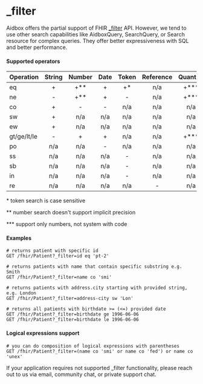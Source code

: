 # \_filter

Aidbox offers the partial support of FHIR [\_filter](https://www.hl7.org/fhir/search\_filter.html) API. However, we tend to use other search capabilities like AidboxQuery, SearchQuery, or Search resource for complex queries. They offer better expressiveness with SQL and better performance.

#### Supported operators

| Operation   | String | Number | Date | Token | Reference | Quantity |
| ----------- | :----: | :----: | :--: | :---: | :-------: | :------: |
| eq          |    +   |  +\*\* |   +  |  +\*  |    n/a    |  +\*\*\* |
| ne          |    -   |  +\*\* |   +  |   -   |    n/a    |  +\*\*\* |
| co          |    +   |    -   |   -  |  n/a  |    n/a    |    n/a   |
| sw          |    +   |   n/a  |  n/a |  n/a  |    n/a    |    n/a   |
| ew          |    +   |   n/a  |  n/a |  n/a  |    n/a    |    n/a   |
| gt/ge/lt/le |    -   |    +   |   +  |  n/a  |    n/a    |  +\*\*\* |
| po          |   n/a  |   n/a  |   -  |  n/a  |    n/a    |    n/a   |
| ss          |   n/a  |   n/a  |  n/a |   -   |    n/a    |    n/a   |
| sb          |   n/a  |   n/a  |  n/a |   -   |    n/a    |    n/a   |
| in          |   n/a  |   n/a  |  n/a |   -   |    n/a    |    n/a   |
| re          |   n/a  |   n/a  |  n/a |  n/a  |     -     |    n/a   |

\* token search is case sensitive

\*\* number search doesn't support implicit precision

\*\*\* support only numbers, not system with code

#### Examples

```
# returns patient with specific id
GET /fhir/Patient?_filter=id eq 'pt-2'

# returns patients with name that contain specific substring e.g. Smith
GET /fhir/Patient?_filter=name co 'smi'

# returns patients with address.city starting with provided string, e.g. London
GET /fhir/Patient?_filter=address-city sw 'Lon'

# returns all patients with birthdate >= (<=) provided date
GET /fhir/Patient?_filter=birthdate ge 1996-06-06
GET /fhir/Patient?_filter=birthdate le 1996-06-06
```

#### Logical expressions support

```
# you can do composition of logical expressions with parentheses
GET /fhir/Patient?_filter=(name co 'smi' or name co 'fed') or name co 'unex'
```

If your application requires not supported \_filter functionality, please reach out to us via email, community chat, or private support chat.
